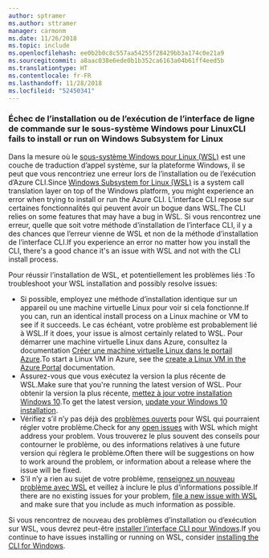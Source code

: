 ```yaml
---
author: sptramer
ms.author: sttramer
manager: carmonm
ms.date: 11/26/2018
ms.topic: include
ms.openlocfilehash: ee0b2b0c8c557aa54255f28429bb3a174c0e21a9
ms.sourcegitcommit: a8aac038e6ede0b1b352ca6163a04b61ff4eed5b
ms.translationtype: HT
ms.contentlocale: fr-FR
ms.lasthandoff: 11/28/2018
ms.locfileid: "52450341"
---
```

### <a name="cli-fails-to-install-or-run-on-windows-subsystem-for-linux"></a><span data-ttu-id="37d22-101">Échec de l’installation ou de l’exécution de l’interface de ligne de commande sur le sous-système Windows pour Linux</span><span class="sxs-lookup"><span data-stu-id="37d22-101">CLI fails to install or run on Windows Subsystem for Linux</span></span>

<span data-ttu-id="37d22-102">Dans la mesure où le [sous-système Windows pour Linux (WSL)](/windows/wsl/about) est une couche de traduction d’appel système, sur la plateforme Windows, il se peut que vous rencontriez une erreur lors de l’installation ou de l’exécution d’Azure CLI.</span><span class="sxs-lookup"><span data-stu-id="37d22-102">Since [Windows Subsystem for Linux (WSL)](/windows/wsl/about) is a system call translation layer on top of the Windows platform, you might experience an error when trying to install or run the Azure CLI.</span></span> <span data-ttu-id="37d22-103">L’interface CLI repose sur certaines fonctionnalités qui peuvent avoir un bogue dans WSL.</span><span class="sxs-lookup"><span data-stu-id="37d22-103">The CLI relies on some features that may have a bug in WSL.</span></span> <span data-ttu-id="37d22-104">Si vous rencontrez une erreur, quelle que soit votre méthode d’installation de l’interface CLI, il y a des chances que l’erreur vienne de WSL et non de la méthode d’installation de l’interface CLI.</span><span class="sxs-lookup"><span data-stu-id="37d22-104">If you experience an error no matter how you install the CLI, there's a good chance it's an issue with WSL and not with the CLI install process.</span></span>

<span data-ttu-id="37d22-105">Pour réussir l’installation de WSL, et potentiellement les problèmes liés :</span><span class="sxs-lookup"><span data-stu-id="37d22-105">To troubleshoot your WSL installation and possibly resolve issues:</span></span>

* <span data-ttu-id="37d22-106">Si possible, employez une méthode d’installation identique sur un appareil ou une machine virtuelle Linux pour voir si cela fonctionne.</span><span class="sxs-lookup"><span data-stu-id="37d22-106">If you can, run an identical install process on a Linux machine or VM to see if it succeeds.</span></span> <span data-ttu-id="37d22-107">Le cas échéant, votre problème est probablement lié à WSL.</span><span class="sxs-lookup"><span data-stu-id="37d22-107">If it does, your issue is almost certainly related to WSL.</span></span> <span data-ttu-id="37d22-108">Pour démarrer une machine virtuelle Linux dans Azure, consultez la documentation [Créer une machine virtuelle Linux dans le portail Azure](/azure/virtual-machines/linux/quick-create-portal).</span><span class="sxs-lookup"><span data-stu-id="37d22-108">To start a Linux VM in Azure, see the [create a Linux VM in the Azure Portal](/azure/virtual-machines/linux/quick-create-portal) documentation.</span></span>
* <span data-ttu-id="37d22-109">Assurez-vous que vous exécutez la version la plus récente de WSL.</span><span class="sxs-lookup"><span data-stu-id="37d22-109">Make sure that you're running the latest version of WSL.</span></span> <span data-ttu-id="37d22-110">Pour obtenir la version la plus récente, [mettez à jour votre installation Windows 10](https://support.microsoft.com/help/4027667/windows-10-update).</span><span class="sxs-lookup"><span data-stu-id="37d22-110">To get the latest version, [update your Windows 10 installation](https://support.microsoft.com/help/4027667/windows-10-update).</span></span>
* <span data-ttu-id="37d22-111">Vérifiez s’il n’y pas déjà des [problèmes ouverts](https://github.com/Microsoft/WSL/issues) pour WSL qui pourraient régler votre problème.</span><span class="sxs-lookup"><span data-stu-id="37d22-111">Check for any [open issues](https://github.com/Microsoft/WSL/issues) with WSL which might address your problem.</span></span>
  <span data-ttu-id="37d22-112">Vous trouverez le plus souvent des conseils pour contourner le problème, ou des informations relatives à une future version qui règlera le problème.</span><span class="sxs-lookup"><span data-stu-id="37d22-112">Often there will be suggestions on how to work around the problem, or information about a release where the issue will be fixed.</span></span>
* <span data-ttu-id="37d22-113">S’il n’y a rien au sujet de votre problème, [renseignez un nouveau problème avec WSL](https://github.com/Microsoft/WSL/issues/new) et veillez à inclure le plus d’informations possible.</span><span class="sxs-lookup"><span data-stu-id="37d22-113">If there are no existing issues for your problem, [file a new issue with WSL](https://github.com/Microsoft/WSL/issues/new) and make sure that you include as much information as possible.</span></span>

<span data-ttu-id="37d22-114">Si vous rencontrez de nouveau des problèmes d’installation ou d’exécution sur WSL, vous devrez peut-être [installer l’interface CLI pour Windows](../install-azure-cli-windows.md).</span><span class="sxs-lookup"><span data-stu-id="37d22-114">If you continue to have issues installing or running on WSL, consider [installing the CLI for Windows](../install-azure-cli-windows.md).</span></span>

